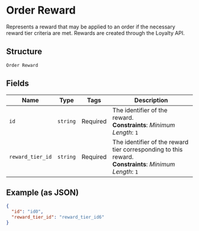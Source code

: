 
# Order Reward

Represents a reward that may be applied to an order if the necessary
reward tier criteria are met. Rewards are created through the Loyalty API.

## Structure

`Order Reward`

## Fields

| Name | Type | Tags | Description |
|  --- | --- | --- | --- |
| `id` | `string` | Required | The identifier of the reward.<br>**Constraints**: *Minimum Length*: `1` |
| `reward_tier_id` | `string` | Required | The identifier of the reward tier corresponding to this reward.<br>**Constraints**: *Minimum Length*: `1` |

## Example (as JSON)

```json
{
  "id": "id0",
  "reward_tier_id": "reward_tier_id6"
}
```

